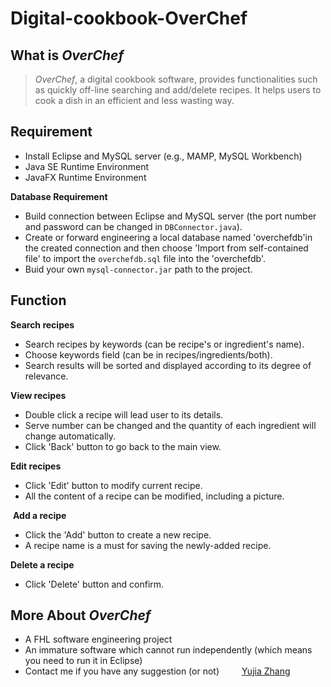 # Digital-cookbook-OverChef

## What is *OverChef*
>*OverChef*, a digital cookbook software, provides functionalities such as quickly off-line searching and add/delete recipes. It helps users to cook a dish in an efficient and less wasting way.

## Requirement
- Install Eclipse and MySQL server (e.g., MAMP, MySQL Workbench)
- Java SE Runtime Environment
- JavaFX Runtime Environment<br>

**Database Requirement**
 - Build connection between Eclipse and MySQL server (the port number and password can be changed in `DBConnector.java`).
 - Create or forward engineering a local database named 'overchefdb'in the created connection and then choose 'Import from self-contained file' to import the `overchefdb.sql` file into the 'overchefdb'.
 - Buid your own `mysql-connector.jar` path to the project.
 
## Function 
  **Search recipes**
  - Search recipes by keywords (can be recipe's or ingredient's name).
  - Choose keywords field (can be in recipes/ingredients/both).
  - Search results will be sorted and displayed according to its degree of relevance.

  **View recipes** 
  - Double click a recipe will lead user to its details.
  - Serve number can be changed and the quantity of each ingredient will change automatically.
  - Click 'Back' button to go back to the main view.

  **Edit recipes** 
  - Click 'Edit' button to modify current recipe.
  - All the content of a recipe can be modified, including a picture.
  
  **Add a recipe** 
  - Click the 'Add' button to create a new recipe.
  - A recipe name is a must for saving the newly-added recipe.
  
  **Delete a recipe**
  - Click 'Delete' button and confirm.

## More About *OverChef*
- A FHL software engineering project
- An immature software which cannot run independently (which means you need to run it in Eclipse)
- Contact me if you have any suggestion (or not)
&emsp;&emsp; [Yujia Zhang](mailto:yujia.zhang@stud.fh-luebeck.de "send Yujia an email")

